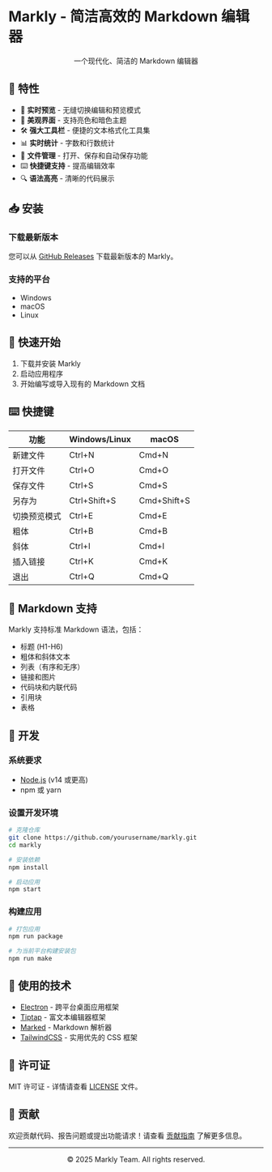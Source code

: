 # Markly - 简洁高效的 Markdown 编辑器

<div align="center">
  <!-- <img src="https://via.placeholder.com/150?text=Markly" alt="Markly Logo" width="150" /> -->
  <p>一个现代化、简洁的 Markdown 编辑器</p>
</div>

## 🌟 特性

- 🚀 **实时预览** - 无缝切换编辑和预览模式
- 💅 **美观界面** - 支持亮色和暗色主题
- 🛠 **强大工具栏** - 便捷的文本格式化工具集
- 📊 **实时统计** - 字数和行数统计
- 📁 **文件管理** - 打开、保存和自动保存功能
- ⌨️ **快捷键支持** - 提高编辑效率
- 🔍 **语法高亮** - 清晰的代码展示

## 📥 安装

### 下载最新版本

您可以从 [GitHub Releases](https://github.com/yourusername/markly/releases) 下载最新版本的 Markly。

### 支持的平台

- Windows
- macOS
- Linux

## 🚀 快速开始

1. 下载并安装 Markly
2. 启动应用程序
3. 开始编写或导入现有的 Markdown 文档

## ⌨️ 快捷键

| 功能 | Windows/Linux | macOS |
|------|--------------|-------|
| 新建文件 | Ctrl+N | Cmd+N |
| 打开文件 | Ctrl+O | Cmd+O |
| 保存文件 | Ctrl+S | Cmd+S |
| 另存为 | Ctrl+Shift+S | Cmd+Shift+S |
| 切换预览模式 | Ctrl+E | Cmd+E |
| 粗体 | Ctrl+B | Cmd+B |
| 斜体 | Ctrl+I | Cmd+I |
| 插入链接 | Ctrl+K | Cmd+K |
| 退出 | Ctrl+Q | Cmd+Q |

## 📝 Markdown 支持

Markly 支持标准 Markdown 语法，包括：

- 标题 (H1-H6)
- 粗体和斜体文本
- 列表（有序和无序）
- 链接和图片
- 代码块和内联代码
- 引用块
- 表格

## 🔧 开发

### 系统要求

- [Node.js](https://nodejs.org/) (v14 或更高)
- npm 或 yarn

### 设置开发环境

```bash
# 克隆仓库
git clone https://github.com/yourusername/markly.git
cd markly

# 安装依赖
npm install

# 启动应用
npm start
```

### 构建应用

```bash
# 打包应用
npm run package

# 为当前平台构建安装包
npm run make
```

## 🔄 使用的技术

- [Electron](https://www.electronjs.org/) - 跨平台桌面应用框架
- [Tiptap](https://tiptap.dev/) - 富文本编辑器框架
- [Marked](https://marked.js.org/) - Markdown 解析器
- [TailwindCSS](https://tailwindcss.com/) - 实用优先的 CSS 框架

## 📜 许可证

MIT 许可证 - 详情请查看 [LICENSE](LICENSE) 文件。

## 👥 贡献

欢迎贡献代码、报告问题或提出功能请求！请查看 [贡献指南](CONTRIBUTING.md) 了解更多信息。

---

<div align="center">
  <p>© 2025 Markly Team. All rights reserved.</p>
</div>